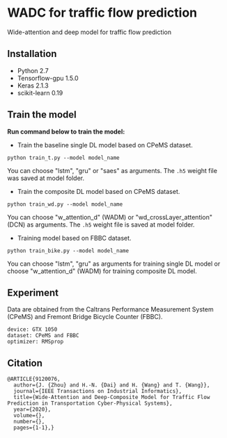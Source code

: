 # WADC for traffic flow prediction
Wide-attention and deep model for traffic flow prediction

## Installation
- Python 2.7   
- Tensorflow-gpu 1.5.0  
- Keras 2.1.3
- scikit-learn 0.19

## Train the model

**Run command below to train the model:**
- Train the baseline single DL model based on CPeMS dataset.
```
python train_t.py --model model_name
```

You can choose "lstm", "gru" or "saes" as arguments. The ```.h5``` weight file was saved at model folder.

- Train the composite DL model based on CPeMS dataset.
```
python train_wd.py --model model_name
```
You can choose "w_attention_d" (WADM) or "wd_crossLayer_attention" (DCN) as arguments. The ```.h5``` weight file is saved at model folder.

- Training model based on FBBC dataset.
```
python train_bike.py --model model_name
```
You can choose "lstm", "gru" as arguments for training single DL model or choose "w_attention_d" (WADM) for training composite DL model.

## Experiment
Data are obtained from the Caltrans Performance Measurement System (CPeMS) and Fremont Bridge Bicycle Counter (FBBC).
```
device: GTX 1050
dataset: CPeMS and FBBC
optimizer: RMSprop
```

## Citation
```
@ARTICLE{9120076,
  author={J. {Zhou} and H.-N. {Dai} and H. {Wang} and T. {Wang}},
  journal={IEEE Transactions on Industrial Informatics}, 
  title={Wide-Attention and Deep-Composite Model for Traffic Flow Prediction in Transportation Cyber-Physical Systems}, 
  year={2020},
  volume={},
  number={},
  pages={1-1},}
  
```
